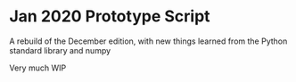 # Jan 2020 Prototype Script
A rebuild of the December edition, with new things learned from the Python standard library and numpy

Very much WIP